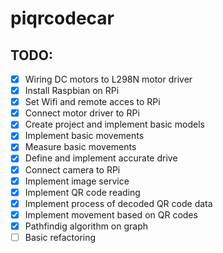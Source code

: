 # piqrcodecar

## TODO:
- [x] Wiring DC motors to L298N motor driver
- [x] Install Raspbian on RPi
- [x] Set Wifi and remote acces to RPi
- [x] Connect motor driver to RPi
- [x] Create project and implement basic models
- [x] Implement basic movements
- [x] Measure basic movements
- [x] Define and implement accurate drive
- [x] Connect camera to RPi
- [x] Implement image service
- [x] Implement QR code reading
- [x] Implement process of decoded QR code data
- [x] Implement movement based on QR codes
- [x] Pathfindig algorithm on graph
- [ ] Basic refactoring
